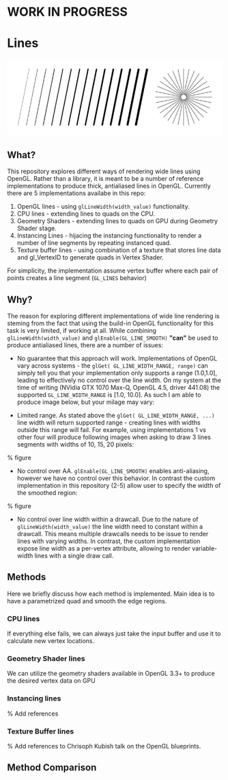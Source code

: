 # WORK IN PROGRESS
# Lines

<p align="center"> 
<img src="screenshots/aa_lines.png">
</p>

## What?

This repository explores different ways of rendering wide lines using OpenGL. Rather than a library, it is meant to be a
number of reference implementations to produce thick, antialiased lines in OpenGL. Currently there are 5 implementations
availabe in this repo:

1. OpenGL lines - using `glLineWidth(width_value)` functionality.
2. CPU lines - extending lines to quads on the CPU.
3. Geometry Shaders - extending lines to quads on GPU during Geometry Shader stage.
4. Instancing Lines - hijacing the instancing functionality to render a number of line segments by repeating instanced quad.
5. Texture buffer lines - using combination of a texture that stores line data and gl_VertexID to generate quads in Vertex Shader.

For simplicity, the implementation assume vertex buffer where each pair of points creates a line segment (`GL_LINES` behavior)

## Why?

The reason for exploring different implementations of wide line rendering is steming from the fact that using the build-in
OpenGL functionality for this task is very limited, if working at all. 
While combining `glLineWidth(width_value)` and `glEnable(GL_LINE_SMOOTH)` **"can"** be used to produce antialiased lines, there are a number of issues:

- No guarantee that this approach will work. Implementations of OpenGL vary across systems - the `glGet( GL_LINE_WIDTH_RANGE, range)` can simply tell you that your implementation only supports a range (1.0,1.0], leading to effectively no control over 
the line width. On my system at the time of writing (NVidia GTX 1070 Max-Q, OpenGL 4.5, driver 441.08) the supported `GL_LINE_WIDTH_RANGE` is [1.0, 10.0]. As such I am able to produce image below, but your milage may vary:

- Limited range. As stated above the `glGet( GL_LINE_WIDTH_RANGE, ...)` line width will return supported range - creating lines with widths outside this range will fail. For example, using implementations 1 vs other four will produce following images when
asking to draw 3 lines segments with widths of 10, 15, 20 pixels:

% figure

- No control over AA. `glEnable(GL_LINE_SMOOTH)` enables anti-aliasing, however we have no control over this behavior. In contrast
the custom implementation in this repository (2-5) allow user to specify the width of the smoothed region:

% figure

- No control over line width within a drawcall. Due to the nature of `glLineWidth(width_value)` the line width
need to constant within a drawcall. This means multiple drawcalls needs to be issue to render lines with varying widths.
In contrast, the custom implementation expose line width as a per-vertex attribute, allowing to render variable-width
lines with a single draw call.

## Methods

Here we briefly discuss how each method is implemented. Main idea is to have a parametrized quad and smooth the edge regions.

### CPU lines
If everything else fails, we can always just take the input buffer and use it to calculate new vertex locations.

### Geometry Shader lines
We can utilize the geometry shaders available in OpenGL 3.3+ to produce the desired vertex data on GPU

### Instancing lines

% Add references

### Texture Buffer lines

% Add references to Chrisoph Kubish talk on the OpenGL blueprints.




## Method Comparison



